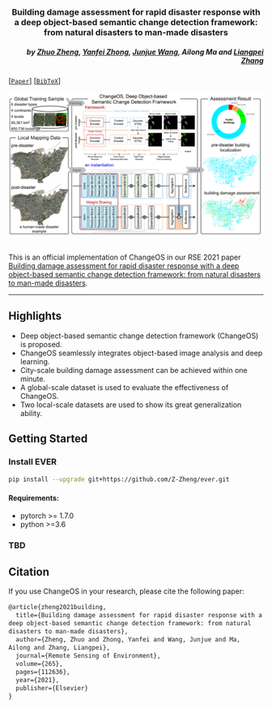 
<h3 align="center">Building damage assessment for rapid disaster response with a deep object-based semantic change detection framework:<br>from natural disasters to man-made disasters</h3>


<h5 align="right">by <a href="http://zhuozheng.top/">Zhuo Zheng</a>, <a href="http://rsidea.whu.edu.cn/">Yanfei Zhong</a>, <a href="https://junjue-wang.github.io/homepage/">Junjue Wang</a>, Ailong Ma and <a href="http://www.lmars.whu.edu.cn/prof_web/zhangliangpei/rs/index.html">Liangpei Zhang</a></h5>

[[`Paper`]](https://www.sciencedirect.com/science/article/pii/S0034425721003564) [[`BibTeX`](#Citation)]

<div align="center">
  <img src="https://raw.githubusercontent.com/Z-Zheng/images_repo/master/ChangeOS%400%2C25x.png"><br><br>
</div>


This is an official implementation of ChangeOS in our RSE 2021 paper [Building damage assessment for rapid disaster response with a deep object-based semantic change detection framework: from natural disasters to man-made disasters](#).


---------------------

## Highlights

- Deep object-based semantic change detection framework (ChangeOS) is proposed.
- ChangeOS seamlessly integrates object-based image analysis and deep learning.
- City-scale building damage assessment can be achieved within one minute.
- A global-scale dataset is used to evaluate the effectiveness of ChangeOS.
- Two local-scale datasets are used to show its great generalization ability.



## Getting Started
### Install EVER

```bash
pip install --upgrade git+https://github.com/Z-Zheng/ever.git
```

#### Requirements:
- pytorch >= 1.7.0
- python >=3.6

### TBD


## <a name="Citation"></a>Citation
If you use ChangeOS in your research, please cite the following paper:
```text
@article{zheng2021building,
  title={Building damage assessment for rapid disaster response with a deep object-based semantic change detection framework: from natural disasters to man-made disasters},
  author={Zheng, Zhuo and Zhong, Yanfei and Wang, Junjue and Ma, Ailong and Zhang, Liangpei},
  journal={Remote Sensing of Environment},
  volume={265},
  pages={112636},
  year={2021},
  publisher={Elsevier}
}
```